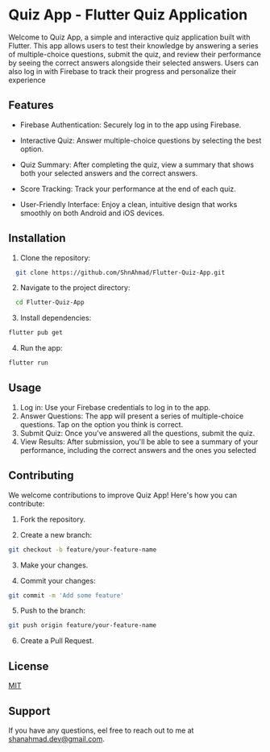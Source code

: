 
# Quiz App - Flutter Quiz Application

Welcome to Quiz App, a simple and interactive quiz application built with Flutter. This app allows users to test their knowledge by answering a series of multiple-choice questions, submit the quiz, and review their performance by seeing the correct answers alongside their selected answers. Users can also log in with Firebase to track their progress and personalize their experience

## Features

- Firebase Authentication: Securely log in to the app using Firebase.

- Interactive Quiz: Answer multiple-choice questions by selecting the best option.

- Quiz Summary: After completing the quiz, view a summary that shows both your selected answers and the correct answers.

- Score Tracking: Track your performance at the end of each quiz.

- User-Friendly Interface: Enjoy a clean, intuitive design that works smoothly on both Android and iOS devices.



## Installation

1. Clone the repository:

```bash
  git clone https://github.com/ShnAhmad/Flutter-Quiz-App.git
```
2. Navigate to the project directory:

```bash
  cd Flutter-Quiz-App
``` 
3. Install dependencies:

```bash
flutter pub get
``` 
4. Run the app:

```bash
flutter run
``` 
## Usage
1. Log in: Use your Firebase credentials to log in to the app.
2. Answer Questions: The app will present a series of multiple-choice questions. Tap on the option you think is correct.
3. Submit Quiz: Once you've answered all the questions, submit the quiz.
4. View Results: After submission, you'll be able to see a summary of your performance, including the correct answers and the ones you selected
## Contributing

We welcome contributions to improve Quiz App! Here's how you can contribute:

1. Fork the repository.

2. Create a new branch:

```bash
git checkout -b feature/your-feature-name
```
3. Make your changes.

4. Commit your changes:
```bash
git commit -m 'Add some feature'
```
5. Push to the branch:
```bash
git push origin feature/your-feature-name
```
6. Create a Pull Request.


## License

[MIT](https://choosealicense.com/licenses/mit/)


## Support

If you have any questions, eel free to reach out to me at shanahmad.dev@gmail.com.



